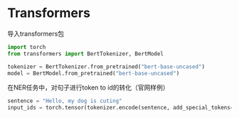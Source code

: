 # Transformers

导入transformers包

```python
import torch
from transformers import BertTokenizer, BertModel

tokenizer = BertTokenizer.from_pretrained("bert-base-uncased")
model = BertModel.from_pretrained("bert-base-uncased")
```

在NER任务中，对句子进行token to id的转化（官网样例）

```python
sentence = "Hello, my dog is cuting"
input_ids = torch.tensor(tokenizer.encode(sentence, add_special_tokens=True)).unsqueeze(0)
```



